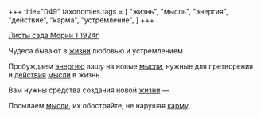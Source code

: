 +++
title="049"
taxonomies.tags = [
 "жизнь",
 "мысль",
 "энергия",
 "действие",
 "карма",
 "устремление",
]
+++

[Листы сада Мории 1 1924г](/agni/1924)

Чудеса бывают в [жизни](/tags/жизнь) любовью и устремлением.   

Пробуждаем [энергию](/tags/энергия) вашу на новые [мысли](/tags/мысль), нужные для претворения и [действия](/tags/действие) [мысли](/tags/мысль) в жизнь.   

Вам нужны средства создания новой [жизни](/tags/жизнь) —    

Посылаем [мысли](/tags/мысль), их обостряйте, не нарушая [карму](/tags/карма).   

